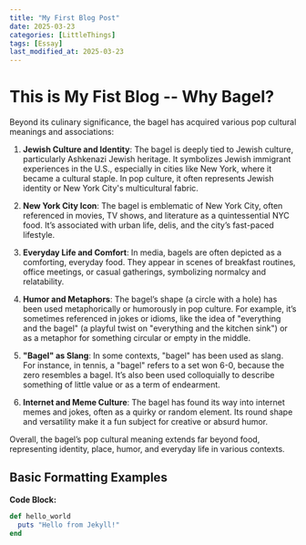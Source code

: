 ```yaml
---
title: "My First Blog Post"
date: 2025-03-23
categories: [LittleThings]
tags: [Essay]
last_modified_at: 2025-03-23
---
```


# This is My Fist Blog -- Why Bagel?

Beyond its culinary significance, the bagel has acquired various pop cultural meanings and associations:

1. **Jewish Culture and Identity**: The bagel is deeply tied to Jewish culture, particularly Ashkenazi Jewish heritage. It symbolizes Jewish immigrant experiences in the U.S., especially in cities like New York, where it became a cultural staple. In pop culture, it often represents Jewish identity or New York City's multicultural fabric.

2. **New York City Icon**: The bagel is emblematic of New York City, often referenced in movies, TV shows, and literature as a quintessential NYC food. It’s associated with urban life, delis, and the city’s fast-paced lifestyle.

3. **Everyday Life and Comfort**: In media, bagels are often depicted as a comforting, everyday food. They appear in scenes of breakfast routines, office meetings, or casual gatherings, symbolizing normalcy and relatability.

4. **Humor and Metaphors**: The bagel’s shape (a circle with a hole) has been used metaphorically or humorously in pop culture. For example, it’s sometimes referenced in jokes or idioms, like the idea of "everything and the bagel" (a playful twist on "everything and the kitchen sink") or as a metaphor for something circular or empty in the middle.

5. **"Bagel" as Slang**: In some contexts, "bagel" has been used as slang. For instance, in tennis, a "bagel" refers to a set won 6-0, because the zero resembles a bagel. It’s also been used colloquially to describe something of little value or as a term of endearment.

6. **Internet and Meme Culture**: The bagel has found its way into internet memes and jokes, often as a quirky or random element. Its round shape and versatility make it a fun subject for creative or absurd humor.

Overall, the bagel’s pop cultural meaning extends far beyond food, representing identity, place, humor, and everyday life in various contexts.

## Basic Formatting Examples

**Code Block:**
```ruby
def hello_world
  puts "Hello from Jekyll!"
end